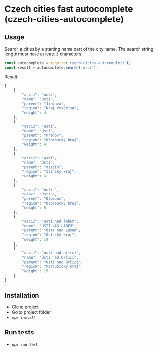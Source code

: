 # Czech cities fast autocomplete (czech-cities-autocomplete)

## Usage

Search a cities by a starting name part of the city name. The search string length must have at least 3 characters.

```javascript
const autocomplete = require('czech-cities-autocomplete');
const result = autocomplete.search('usti');
```

Result:

```javascript
[
    {
        "ascii": "usti",
        "name": "Ústí",
        "parent": "Jihlava",
        "region": "Kraj Vysočina",
        "weight": 4
    },
    {
        "ascii": "usti",
        "name": "Ústí",
        "parent": "Přerov",
        "region": "Olomoucký kraj",
        "weight": 4
    },
    {
        "ascii": "usti",
        "name": "Ústí",
        "parent": "Vsetín",
        "region": "Zlínský kraj",
        "weight": 4
    },
    {
        "ascii": "ustin",
        "name": "Ústín",
        "parent": "Olomouc",
        "region": "Olomoucký kraj",
        "weight": 5
    },
    {
        "ascii": "usti nad labem",
        "name": "ÚSTÍ NAD LABEM",
        "parent": "Ústí nad Labem",
        "region": "Ústecký kraj",
        "weight": 14
    },
    {
        "ascii": "usti nad orlici",
        "name": "Ústí nad Orlicí",
        "parent": "Ústí nad Orlicí",
        "region": "Pardubický kraj",
        "weight": 15
    }
]
```

## Installation

 * Clone project
 * Go to project folder
 * `npm install`

## Run tests:

 * `npm run test`